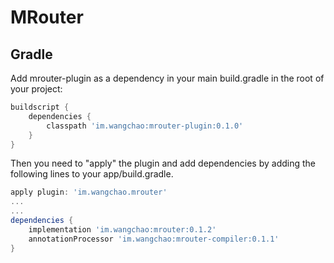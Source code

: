 # MRouter

## Gradle
Add mrouter-plugin as a dependency in your main build.gradle in the root of your project:
```gradle
buildscript {
    dependencies {
        classpath 'im.wangchao:mrouter-plugin:0.1.0'
    }
}
```

Then you need to "apply" the plugin and add dependencies by adding the following lines to your app/build.gradle.
```gradle
apply plugin: 'im.wangchao.mrouter'
...
...
dependencies {
    implementation 'im.wangchao:mrouter:0.1.2'
    annotationProcessor 'im.wangchao:mrouter-compiler:0.1.1'
}
```